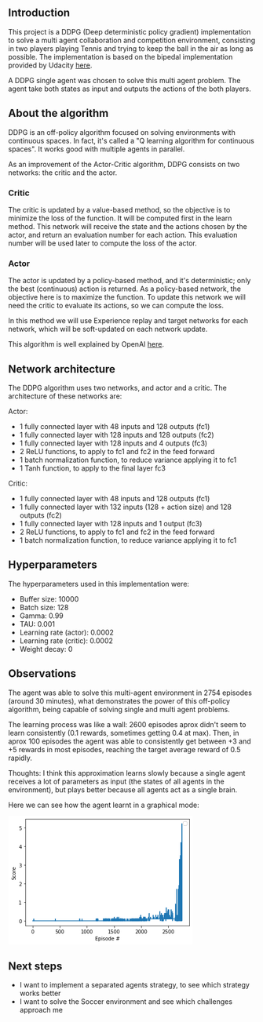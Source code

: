 ## Introduction

This project is a DDPG (Deep deterministic policy gradient) implementation to solve a multi agent collaboration and competition
environment, consisting in two players playing Tennis and trying to keep the ball in the air as long as possible. The 
implementation is based on the bipedal implementation provided by Udacity [here](https://github.com/udacity/deep-reinforcement-learning/tree/master/ddpg-bipedal).

A DDPG single agent was chosen to solve this multi agent problem. The agent take both states as input and outputs the
actions of the both players.

## About the algorithm

DDPG is an off-policy algorithm focused on solving environments with continuous spaces. In fact, it's called a "Q learning
algorithm for continuous spaces". It works good with multiple agents in parallel.

As an improvement of the Actor-Critic algorithm, DDPG consists on two networks: the critic and the actor.

### Critic

The critic is updated by a value-based method, so the objective is to minimize the loss of the function. It will be computed
first in the learn method. This network will receive the state and the actions chosen by the actor, and return an evaluation
number for each action. This evaluation number will be used later to compute the loss of the actor.

### Actor

The actor is updated by a policy-based method, and it's deterministic; only the best (continuous) action is returned. As
a policy-based network, the objective here is to maximize the function. To update this network we will need the critic to
evaluate its actions, so we can compute the loss.


In this method we will use Experience replay and target networks for each network, which will be soft-updated on each network update.

This algorithm is well explained by OpenAI [here](https://spinningup.openai.com/en/latest/algorithms/ddpg.html).

## Network architecture

The DDPG algorithm uses two networks, and actor and a critic. The architecture of these networks are:

Actor:

- 1 fully connected layer with 48 inputs and 128 outputs (fc1)
- 1 fully connected layer with 128 inputs and 128 outputs (fc2)
- 1 fully connected layer with 128 inputs and 4 outputs (fc3)
- 2 ReLU functions, to apply to fc1 and fc2 in the feed forward
- 1 batch normalization function, to reduce variance applying it to fc1
- 1 Tanh function, to apply to the final layer fc3

Critic:

- 1 fully connected layer with 48 inputs and 128 outputs (fc1)
- 1 fully connected layer with 132 inputs (128 + action size) and 128 outputs (fc2)
- 1 fully connected layer with 128 inputs and 1 output (fc3)
- 2 ReLU functions, to apply to fc1 and fc2 in the feed forward
- 1 batch normalization function, to reduce variance applying it to fc1

## Hyperparameters

The hyperparameters used in this implementation were:

- Buffer size: 10000
- Batch size: 128
- Gamma: 0.99
- TAU: 0.001
- Learning rate (actor): 0.0002
- Learning rate (critic): 0.0002
- Weight decay: 0 

## Observations

The agent was able to solve this multi-agent environment in 2754 episodes (around 30 minutes), what demonstrates the power
of this off-policy algorithm, being capable of solving single and multi agent problems.

The learning process was like a wall: 2600 episodes aprox didn't seem to learn consistently (0.1 rewards, sometimes getting
0.4 at max). Then, in aprox 100 episodes the agent was able to consistently get between +3 and +5 rewards in most episodes,
reaching the target average reward of 0.5 rapidly.

Thoughts: I think this approximation learns slowly because a single agent receives a lot of parameters as input (the states
of all agents in the environment), but plays better because all agents act as a single brain.

Here we can see how the agent learnt in a graphical mode:

![DDPG training Performance plot](results.png)

## Next steps

- I want to implement a separated agents strategy, to see which strategy works better
- I want to solve the Soccer environment and see which challenges approach me
